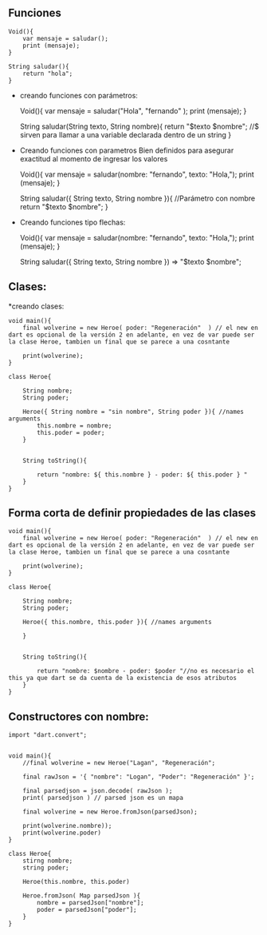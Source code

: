


## Funciones 

	Void(){
		var mensaje = saludar();
		print (mensaje);
	}
	
	String saludar(){
		return "hola";
	}


* creando funciones con parámetros:


	Void(){
	var mensaje = saludar("Hola", "fernando" );
		print (mensaje);
	}
	
	String saludar(String texto, String nombre){
		return "$texto $nombre"; //$ sirven para llamar a una variable declarada dentro de un string
	}


* Creando funciones con parametros Bien definidos para asegurar exactitud al momento de ingresar los valores



	Void(){
		var mensaje = saludar(nombre: "fernando", texto: "Hola,");
		print (mensaje);
	}
	
	String saludar({ String texto, String nombre }){ //Parámetro con nombre
		return "$texto $nombre";
	}


* Creando funciones tipo flechas:


	Void(){
		var mensaje = saludar(nombre: "fernando", texto: "Hola,");
		print (mensaje);
	}

	String saludar({ String texto, String nombre }) => "$texto $nombre";


## Clases:

*creando clases:

	void main(){
		final wolverine = new Heroe( poder: "Regeneración"  ) // el new en dart es opcional de la versión 2 en adelante, en vez de var puede ser la clase Heroe, tambien un final que se parece a una cosntante
		
		print(wolverine);
	}

	class Heroe{
		
		String nombre;
		String poder;
	        
		Heroe({ String nombre = "sin nombre", String poder }){ //names arguments
			this.nombre = nombre;
			this.poder = poder;
		}
		
		
		String toString(){
		
			return "nombre: ${ this.nombre } - poder: ${ this.poder } "
		}
	}
	

## Forma corta de definir propiedades de las clases

	void main(){
		final wolverine = new Heroe( poder: "Regeneración"  ) // el new en dart es opcional de la versión 2 en adelante, en vez de var puede ser la clase Heroe, tambien un final que se parece a una cosntante
		
		print(wolverine);
	}

	class Heroe{
		
		String nombre;
		String poder;
	        
		Heroe({ this.nombre, this.poder }){ //names arguments

		}
		
		
		String toString(){
		
			return "nombre: $nombre - poder: $poder "//no es necesario el this ya que dart se da cuenta de la existencia de esos atributos
		}
	}
		
	
## Constructores con nombre:
	
	import "dart.convert";
	

	void main(){
		//final wolverine = new Heroe("Lagan", "Regeneración";
		
		final rawJson = '{ "nombre": "Logan", "Poder": "Regeneración" }';
		
		final parsedjson = json.decode( rawJson );
		print( parsedjson ) // parsed json es un mapa

		final wolverine = new Heroe.fromJson(parsedJson);

		print(wolverine.nombre));
		print(wolverine.poder)
	}

	class Heroe{
		stirng nombre;
		string poder;

		Heroe(this.nombre, this.poder)
		
		Heroe.fromJson( Map parsedJson ){
			nombre = parsedJson["nombre"];
			poder = parsedJson["poder"];
		}
	}
	




























		
